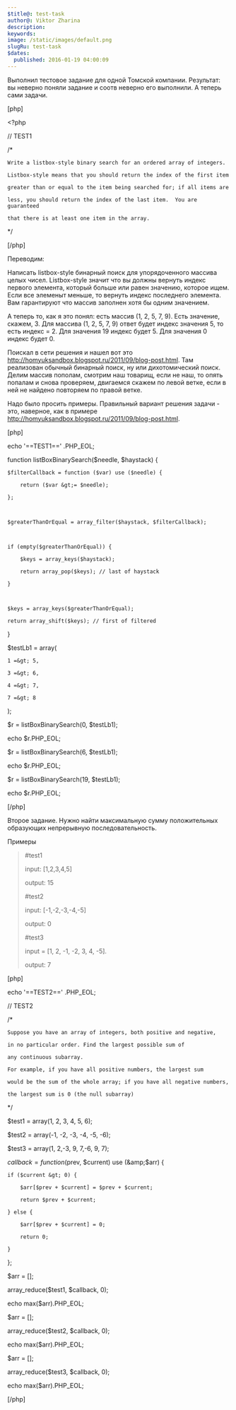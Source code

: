 ```yaml
---
$title@: test-task
author@: Viktor Zharina
description: 
keywords: 
image: /static/images/default.png
slugRu: test-task
$dates:
  published: 2016-01-19 04:00:09
---
```

Выполнил тестовое задание для одной Томской компании. Результат: вы неверно поняли задание и соотв неверно его выполнили. А теперь сами задачи.

[php]

&lt;?php

// TEST1

/*

    Write a listbox-style binary search for an ordered array of integers. 

    Listbox-style means that you should return the index of the first item 

    greater than or equal to the item being searched for; if all items are 

    less, you should return the index of the last item.  You are guaranteed 

    that there is at least one item in the array.

*/



[/php]

Переводим:

Написать listbox-style бинарный поиск для упорядоченного массива целых чисел. Listbox-style значит что вы должны вернуть индекс первого элемента, который больше или равен значению, которое ищем. Если все элеменыт меньше, то вернуть индекс последнего элемента. Вам гарантируют что массив заполнен хотя бы одним значением.

<!--more-->





А теперь то, как я это понял: есть массив (1, 2, 5, 7, 9). Есть значение, скажем, 3. Для массива (1, 2, 5, 7, 9) ответ будет индекс значения 5, то есть индекс = 2. Для значения 19 индекс будет 5. Для значения 0 индекс будет 0.



Поискал в сети решения и нашел вот это http://homyuksandbox.blogspot.ru/2011/09/blog-post.html. Там реализован обычный бинарный поиск, ну или дихотомический поиск. Делим массив пополам, смотрим наш товарищ, если не наш, то опять попалам и снова проверяем, двигаемся скажем по левой ветке, если в ней не найдено повторяем по правой ветке.



Надо было просить примеры. Правильный вариант решения задачи - это, наверное, как в примере http://homyuksandbox.blogspot.ru/2011/09/blog-post.html. 



[php]

echo '==TEST1==' .PHP_EOL;



function listBoxBinarySearch($needle, $haystack) {

    $filterCallback = function ($var) use ($needle) {

        return ($var &gt;= $needle);

    };



    $greaterThanOrEqual = array_filter($haystack, $filterCallback);



    if (empty($greaterThanOrEqual)) {

        $keys = array_keys($haystack);

        return array_pop($keys); // last of haystack

    }

    

    $keys = array_keys($greaterThanOrEqual);

    return array_shift($keys); // first of filtered

}



$testLb1 = array(

    1 =&gt; 5, 

    3 =&gt; 6, 

    4 =&gt; 7, 

    7 =&gt; 8

);



$r = listBoxBinarySearch(0, $testLb1);

echo $r.PHP_EOL;



$r = listBoxBinarySearch(6, $testLb1);

echo $r.PHP_EOL;



$r = listBoxBinarySearch(19, $testLb1);

echo $r.PHP_EOL;

[/php]



Второе задание. Нужно найти максимальную сумму положительных образующих непрерывную последовательность.

Примеры

<blockquote>

#test1

input: [1,2,3,4,5]

output: 15



#test2

input: [-1,-2,-3,-4,-5]

output: 0



#test3

input = [1, 2, -1, -2, 3, 4, -5]. 

output: 7

</blockquote>

[php]

echo '==TEST2==' .PHP_EOL;

// TEST2

/*

    Suppose you have an array of integers, both positive and negative, 

    in no particular order. Find the largest possible sum of 

    any continuous subarray.  

    For example, if you have all positive numbers, the largest sum 

    would be the sum of the whole array; if you have all negative numbers, 

    the largest sum is 0 (the null subarray)

*/





$test1 = array(1, 2, 3, 4, 5, 6);

$test2 = array(-1, -2, -3, -4, -5, -6);

$test3 = array(1, 2,-3, 9, 7,-6, 9, 7);



$callback = function ($prev, $current) use (&amp;$arr) {

    if ($current &gt; 0) {

        $arr[$prev + $current] = $prev + $current;

        return $prev + $current;

    } else {

        $arr[$prev + $current] = 0;

        return 0;

    }

};



$arr = [];

array_reduce($test1, $callback, 0);

echo max($arr).PHP_EOL;

$arr = []; 

array_reduce($test2, $callback, 0);

echo max($arr).PHP_EOL;



$arr = [];

array_reduce($test3, $callback, 0);

echo max($arr).PHP_EOL;

[/php]